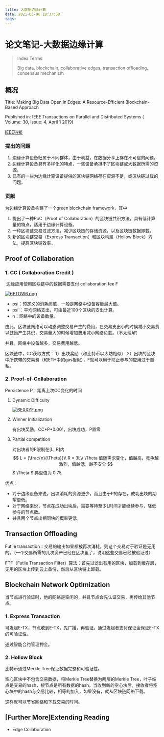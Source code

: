```yaml
---
title: 大数据边缘计算
date: 2021-03-06 18:37:58
tags:
---
```


# 论文笔记-大数据边缘计算

> Index Terms:
>
> Big data, blockchain, collaborative edges, transaction offloading, consensus mechanism

## 概况

Tltle: Making Big Data Open in Edges: A Resource-Efficient Blockchain-Based Approach

Published in: IEEE Transactions on Parallel and Distributed Systems ( Volume: 30, Issue: 4, April 1 2019) 

[IEEE链接](https://ieeexplore.ieee.org/document/8469010)

### 提出的问题

1. 边缘计算设备归属于不同群体，由于利益，在数据分享上存在不可信的问题。
2. 边缘计算设备具有多样化的特点，一些设备承担不了区块链或大数据所需的资源。
3. 已有的一些为边缘计算设备提供的区块链网络存在资源不足，或区块链过载的问题。

### 贡献

为边缘计算设备构建了一个green blockchain framework，其中

1. 提出了一种PoC（Proof of Collaboration）的区块链共识方法，具有低计算量的特点，适用于边缘计算设备。
2. 一种区块链交易过滤方法，减少区块链的存储资源，以及区块链数据卸载。
3. 新的区块链交易（Express Transaction）和区块构建（Hollow Block）方法，提高区块链效率。

## Proof of Collaboration

### 1. CC ( Collaboration Credit )

​	边缘应用使用区块链中的数据需要支付 collaboration fee F

[![6FTOW6.png](https://s3.ax1x.com/2021/03/02/6FTOW6.png)](https://imgtu.com/i/6FTOW6)

- psi：预定义的消耗阈值，一般是网络中设备容量最大值。
- psi'：平均网络支出，可由最近100个区块的支出计算。
- n：网络中的设备数量。

由此，区块链网络可以动态调整交易产生的费用，在交易支出小的时候减小交易费以鼓励产生共识，交易量大的时候增加费用减小网络负载。（不太理解）

并且，网络中设备越多，交易费用越低。

区块链中，CC获取方式： 1）出块奖励（和比特币以太坊相似） 2）出块的区块中所携带的交易费（和ETH中的gas相似），F就可以用于防止参与的应用过于自私。

### 2. Proof-of-Collaboration

Persistence P：距离上次CC变化的时间

1. Dynamic Difficulty

   [![6EXXYF.png](https://s3.ax1x.com/2021/03/04/6EXXYF.png)](https://imgtu.com/i/6EXXYF)

2. Winner Initialization

   有出块奖励，CC\*P\*0.001，出块成功，P置零

3. Partial competition

   对出块者的P限制在[L, R]内
   $$
   L = {\frac{n}{\Theta}}\\
   R = 3L\\
   \Theta 值随需求变化，值越高，竞争越激烈，值越低，越不安全
   $$
   $ \Theta $ 典型值为 0.75

优点：

- 对于边缘设备来说，出块消耗的资源更少，而且由于P的存在，成功出块的期望更低。
- 对于网络来说，节点在成功出块后，需要等待至少L时间才能继续参与，降低参与的节点数。
- 并且两个节点出相同块的概率更低。

## Transaction Offloading

Futile transaction：交易的输出如果都被再次消耗，则这个交易对于验证是无用的。（一个交易所需的几次资产已经在区块里了，说明这些交易已经被验证过）

FTF（Futile Transaction Filter）算法：首先过滤出有用的区块，加载到缓存层，无用的区块上传到云上备份，然后从区块链上卸载。

## Blockchain Network Optimization

当节点进行验证时，他的网络是空闲的，并且节点会先认证交易，再传给其他节点。

### 1. Express Transaction

可发起E-TX，节点收到E-TX，先广播，再验证。通过发起者支付保证金保证E-TX的可验证性。

通过智能合约管理押金。

### 2. Hollow Block

比特币通过Merkle Tree保证数据完整和可验证性。

空心区块中不包含交易数据，将Merkle Tree替换为两层的Merkle Tree，叶子结点是交易的hash，根节点是所有数据的hash。当收到新的空心块后，接收者将空心块中的hash与交易比较，相等的加入，如果没有，就从区块链网络下载。

这样就可以节省网络和下载交易的时间。

## [Further More]Extending Reading

- Edge Collaboration

